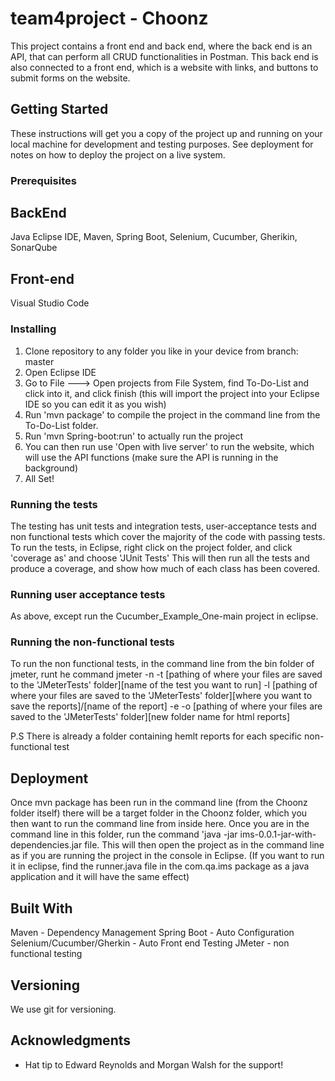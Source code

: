 # team4project - Choonz

This project contains a front end and back end, where the back end is an API, that can perform all CRUD functionalities in Postman. This back end is also connected to a front end,
which is a website with links, and buttons to submit forms on the website. 

## Getting Started

These instructions will get you a copy of the project up and running on your local machine for development and testing purposes. 
See deployment for notes on how to deploy the project on a live system.

### Prerequisites
## BackEnd

Java Eclipse IDE,
Maven,
Spring Boot,
Selenium,
Cucumber,
Gherikin,
SonarQube

## Front-end
Visual Studio Code

### Installing
1. Clone repository to any folder you like in your device from branch: master
2. Open Eclipse IDE
3. Go to File ---> Open projects from File System, find To-Do-List and click into it, 
   and click finish (this will import the project into your Eclipse IDE so you can edit it as you wish)
4. Run 'mvn package' to compile the project in the command line from the To-Do-List folder. 
5. Run 'mvn Spring-boot:run' to actually run the project
6. You can then run use 'Open with live server' to run the website, which will use the API functions (make sure the API is running in the background)
7. All Set!

### Running the tests
The testing has unit tests and integration tests, user-acceptance tests and non functional tests which cover the majority of the code with passing tests. 
To run the tests, in Eclipse, right click on the project folder, and click 'coverage as' and choose 'JUnit Tests'
This will then run all the tests and produce a coverage, and show how much of each class has been covered.

### Running user acceptance tests
As above, except run the Cucumber_Example_One-main project in eclipse.

### Running the non-functional tests
To run the non functional tests, in the command line from the bin folder of jmeter, runt he command 
jmeter -n -t [pathing of where your files are saved to the 'JMeterTests' folder]\[name of the test you want to run] -l [pathing of where your files are saved to the 'JMeterTests' folder]\[where you want to save the reports]/[name of the report]
-e -o [pathing of where your files are saved to the 'JMeterTests' folder]\[new folder name for html reports]

P.S There is already a folder containing hemlt reports for each specific non-functional test

## Deployment
Once mvn package has been run in the command line (from the Choonz folder itself) there will be a target folder in the Choonz folder, which you then want to run the command line from inside here.
Once you are in the command line in this folder, run the command 'java -jar ims-0.0.1-jar-with-dependencies.jar file.
This will then open the project as in the command line as if you are running the project in the console in Eclipse.
(If you want to run it in eclipse, find the runner.java file in the com.qa.ims package as a java application and it will have the same effect)

## Built With
Maven - Dependency Management
Spring Boot - Auto Configuration
Selenium/Cucumber/Gherkin - Auto Front end Testing
JMeter - non functional testing

## Versioning
We use git for versioning.

## Acknowledgments
* Hat tip to Edward Reynolds and Morgan Walsh for the support!

